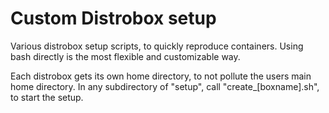 # Custom Distrobox setup

Various distrobox setup scripts, to quickly reproduce containers.
Using bash directly is the most flexible and customizable way.

Each distrobox gets its own home directory, to not pollute the users main home directory.
In any subdirectory of "setup", call "create_[boxname].sh", to start the setup.
